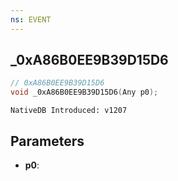 ```yaml
---
ns: EVENT
---
```

## _0xA86B0EE9B39D15D6

```c
// 0xA86B0EE9B39D15D6
void _0xA86B0EE9B39D15D6(Any p0);
```

```
NativeDB Introduced: v1207
```

## Parameters
* **p0**:
